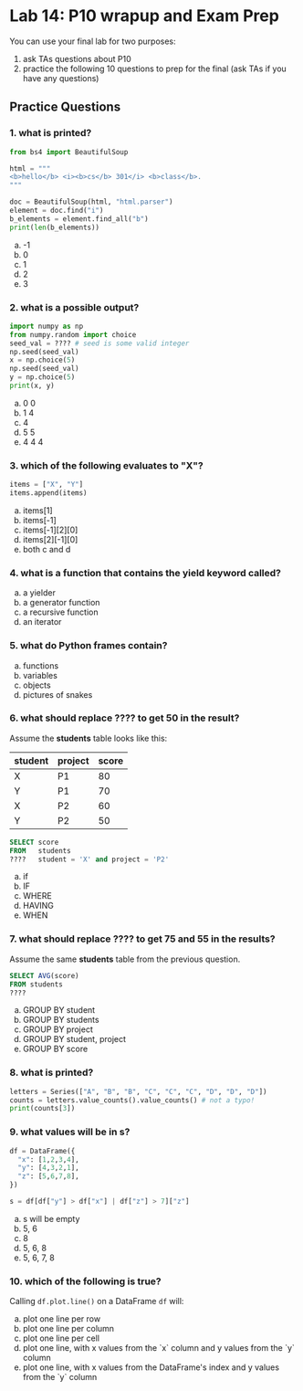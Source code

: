 # Lab 14: P10 wrapup and Exam Prep

You can use your final lab for two purposes:

1. ask TAs questions about P10
2. practice the following 10 questions to prep for the final (ask TAs if you have any questions)

## Practice Questions

### 1. what is printed?

```python
from bs4 import BeautifulSoup

html = """
<b>hello</b> <i><b>cs</b> 301</i> <b>class</b>.
"""

doc = BeautifulSoup(html, "html.parser")
element = doc.find("i")
b_elements = element.find_all("b")
print(len(b_elements))
```

<ol type="a">
<li> -1
<li> 0
<li> 1
<li> 2
<li> 3
</ol>

### 2. what is a possible output?

```python
import numpy as np
from numpy.random import choice
seed_val = ???? # seed is some valid integer
np.seed(seed_val)
x = np.choice(5)
np.seed(seed_val)
y = np.choice(5)
print(x, y)
```

<ol type="a">
<li> 0 0
<li> 1 4
<li> 4
<li> 5 5
<li> 4 4 4
</ol>

### 3. which of the following evaluates to "X"?

```python
items = ["X", "Y"]
items.append(items)
```

<ol type="a">
<li> items[1]
<li> items[-1]
<li> items[-1][2][0]
<li> items[2][-1][0]
<li> both c and d
</ol>

### 4. what is a function that contains the yield keyword called?

<ol type="a">
<li> a yielder
<li> a generator function
<li> a recursive function
<li> an iterator
</ol>

### 5. what do Python frames contain?

<ol type="a">
<li> functions
<li> variables
<li> objects
<li> pictures of snakes
</ol>

### 6. what should replace ???? to get 50 in the result?

Assume the <b>students</b> table looks like this:

| student | project | score |
|---------|---------|-------|
| X       | P1      | 80    |
| Y       | P1      | 70    |
| X       | P2      | 60    |
| Y       | P2      | 50    |

```sql
SELECT score
FROM   students
????   student = 'X' and project = 'P2'
```

<ol type="a">
<li> if
<li> IF
<li> WHERE
<li> HAVING
<li> WHEN
</ol>

### 7. what should replace ???? to get 75 and 55 in the results?

Assume the same <b>students</b> table from the previous question.

```sql
SELECT AVG(score)
FROM students
????
```

<ol type="a">
<li> GROUP BY student
<li> GROUP BY students
<li> GROUP BY project
<li> GROUP BY student, project
<li> GROUP BY score
</ol>

### 8. what is printed?

```python
letters = Series(["A", "B", "B", "C", "C", "C", "D", "D", "D"])
counts = letters.value_counts().value_counts() # not a typo!
print(counts[3])
```

### 9. what values will be in s?

```python
df = DataFrame({
  "x": [1,2,3,4],
  "y": [4,3,2,1],
  "z": [5,6,7,8],
})

s = df[df["y"] > df["x"] | df["z"] > 7]["z"]
```

<ol type="a">
<li> s will be empty
<li> 5, 6
<li> 8
<li> 5, 6, 8
<li> 5, 6, 7, 8
</ol>

### 10. which of the following is true?

Calling `df.plot.line()` on a DataFrame `df` will:

<ol type="a">
<li> plot one line per row
<li> plot one line per column
<li> plot one line per cell
<li> plot one line, with x values from the `x` column and y values from the `y` column
<li> plot one line, with x values from the DataFrame's index and y values from the `y` column
</ol>
